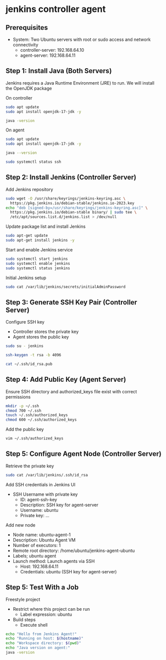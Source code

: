 # jenkins controller agent

## Prerequisites

- System: Two Ubuntu servers with root or sudo access and network connectivity
  - controller-server: 192.168.64.10
  - agent-server: 192.168.64.11

## Step 1: Install Java (Both Servers)

Jenkins requires a Java Runtime Environment (JRE) to run. We will install the OpenJDK package

On controller

```bash
sudo apt update
sudo apt install openjdk-17-jdk -y

java -version
```

On agent

```bash
sudo apt update
sudo apt install openjdk-17-jdk -y

java --version

sudo systemctl status ssh
```

## Step 2: Install Jenkins (Controller Server)

Add Jenkins repository

```bash
sudo wget -O /usr/share/keyrings/jenkins-keyring.asc \
  https://pkg.jenkins.io/debian-stable/jenkins.io-2023.key
echo "deb [signed-by=/usr/share/keyrings/jenkins-keyring.asc]" \
  https://pkg.jenkins.io/debian-stable binary/ | sudo tee \
  /etc/apt/sources.list.d/jenkins.list > /dev/null
```

Update package list and install Jenkins

```bash
sudo apt-get update
sudo apt-get install jenkins -y
```

Start and enable Jenkins service

```bash
sudo systemctl start jenkins
sudo systemctl enable jenkins
sudo systemctl status jenkins
```

Initial Jenkins setup

```bash
sudo cat /var/lib/jenkins/secrets/initialAdminPassword
```

## Step 3: Generate SSH Key Pair (Controller Server)

Configure SSH key

- Controller stores the private key
- Agent stores the public key

```bash
sudo su - jenkins

ssh-keygen -t rsa -b 4096

cat ~/.ssh/id_rsa.pub
```

## Step 4: Add Public Key (Agent Server)

Ensure SSH directory and authorized_keys file exist with correct permissions

```bash
mkdir -p ~/.ssh
chmod 700 ~/.ssh
touch ~/.ssh/authorized_keys
chmod 600 ~/.ssh/authorized_keys
```

Add the public key

```bash
vim ~/.ssh/authorized_keys
```

## Step 5: Configure Agent Node (Controller Server)

Retrieve the private key

```bash
sudo cat /var/lib/jenkins/.ssh/id_rsa
```

Add SSH credentials in Jenkins UI

- SSH Username with private key
  - ID: agent-ssh-key
  - Description: SSH key for agent-server
  - Username: ubuntu
  - Private key: ...

Add new node

- Node name: ubuntu-agent-1
- Description: Ubuntu Agent VM
- Number of executors: 1
- Remote root directory: /home/ubuntu/jenkins-agent-ubuntu
- Labels; ubuntu agent
- Launch method: Launch agents via SSH
  - Host: 192.168.64.11
  - Credentials: ubuntu (SSH key for agent-server)

## Step 5: Test With a Job

Freestyle project

- Restrict where this project can be run
  - Label expression: ubuntu
- Build steps
  - Execute shell

```bash
echo "Hello from Jenkins Agent!"
echo "Running on host: $(hostname)"
echo "Workspace directory: $(pwd)"
echo "Java version on agent:"
java -version
```
